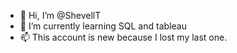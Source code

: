- 👋 Hi, I’m @ShevellT
- 🌱 I’m currently learning SQL and tableau
- 📫 This account is new because I lost my last one.



<!---
ShevellT/ShevellT is a ✨ special ✨ repository because its `README.md` (this file) appears on your GitHub profile.
You can click the Preview link to take a look at your changes.
--->
